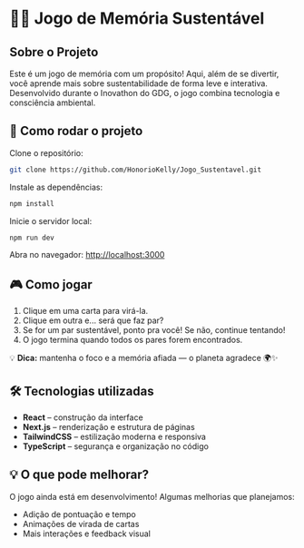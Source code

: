 # 🧠🌱 Jogo de Memória Sustentável

## Sobre o Projeto
Este é um jogo de memória com um propósito! Aqui, além de se divertir, você aprende mais sobre sustentabilidade de forma leve e interativa. Desenvolvido durante o Inovathon do GDG, o jogo combina tecnologia e consciência ambiental.

## 🚀 Como rodar o projeto
Clone o repositório:

```bash
git clone https://github.com/HonorioKelly/Jogo_Sustentavel.git
```

Instale as dependências:

```bash
npm install
```

Inicie o servidor local:

```bash
npm run dev
```

Abra no navegador: [http://localhost:3000](http://localhost:3000)

## 🎮 Como jogar
1. Clique em uma carta para virá-la.
2. Clique em outra e... será que faz par?
3. Se for um par sustentável, ponto pra você! Se não, continue tentando!
4. O jogo termina quando todos os pares forem encontrados.

💡 **Dica:** mantenha o foco e a memória afiada — o planeta agradece 🌍✨

## 🛠️ Tecnologias utilizadas
- **React** – construção da interface
- **Next.js** – renderização e estrutura de páginas
- **TailwindCSS** – estilização moderna e responsiva
- **TypeScript** – segurança e organização no código

## 💡 O que pode melhorar?
O jogo ainda está em desenvolvimento! Algumas melhorias que planejamos:
- Adição de pontuação e tempo
- Animações de virada de cartas
- Mais interações e feedback visual

